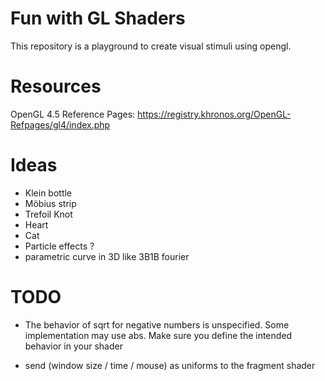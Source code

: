 # Fun with GL Shaders

This repository is a playground to create visual stimuli using opengl.

# Resources

 OpenGL 4.5 Reference Pages:  https://registry.khronos.org/OpenGL-Refpages/gl4/index.php
 
 # Ideas

 - Klein bottle
 - Möbius strip
 - Trefoil Knot
 - Heart
 - Cat 
 - Particle effects ?
 - parametric curve in 3D like 3B1B fourier   

# TODO

- The behavior of sqrt for negative numbers is unspecified.
Some implementation may use abs. Make sure you define 
the intended behavior in your shader

- send (window size / time / mouse) as uniforms to the fragment shader
